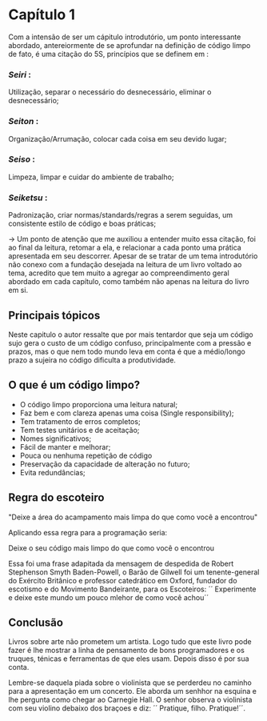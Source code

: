 # Capítulo 1

Com a intensão de ser um cápitulo introdutório, um ponto interessante abordado, antereiormente de se aprofundar na definição de código limpo de fato, é uma citação do 5S, princípios que se definem em : 

### *_Seiri_* :
 Utilização, separar o necessário do desnecessário, eliminar o desnecessário;

### *_Seiton_* :
 Organização/Arrumação, colocar cada coisa em seu devido lugar;

### *_Seiso_* : 
Limpeza, limpar e cuidar do ambiente de trabalho;

### *_Seiketsu_* : 
Padronização, criar normas/standards/regras a serem seguidas, um consistente estilo de código e boas práticas;



 -> Um ponto de atenção que me auxiliou a entender muito essa citação, foi ao final da leitura, retomar a ela, e relacionar a cada ponto uma prática apresentada em seu descorrer. Apesar de se tratar de um tema introdutório não conexo com a fundação desejada na leitura de um livro voltado ao tema, acredito que tem muito a agregar ao compreendimento geral abordado em cada capítulo, como também não apenas na leitura do livro em si.

## Principais tópicos 

Neste capitulo o autor ressalte que por mais tentardor que seja um código sujo gera o custo de um código confuso, principalmente com a pressão e prazos, mas o que nem todo mundo leva em conta é que a médio/longo prazo a sujeira no código dificulta a produtividade.

## O que é um código limpo?

- O código limpo proporciona uma leitura natural;
- Faz bem e com clareza apenas uma coisa (Single responsibility);
- Tem tratamento de erros completos;
- Tem testes unitários e de aceitação;
- Nomes significativos;
- Fácil de manter e melhorar;
- Pouca ou nenhuma repetição de código
- Preservação da capacidade de alteração no futuro;
- Evita redundâncias;


## Regra do escoteiro 

"Deixe a área do acampamento mais limpa do que como você a encontrou"

Aplicando essa regra para a programação seria:

Deixe o seu código mais limpo do que como você o encontrou

Essa foi uma frase adapitada da mensagem de despedida de Robert Stephenson Smyth Baden-Powell, o Barão de Gilwell foi um tenente-general do Exército Britânico e professor catedrático em Oxford, fundador do escotismo e do Movimento Bandeirante, para os Escoteiros: ´´ Experimente e deixe este mundo um pouco mlehor de como você achou´´ 

## Conclusão

Livros sobre arte não prometem um artista. Logo tudo que este livro pode fazer é lhe mostrar a linha de pensamento de bons programadores e os truques, ténicas e ferramentas de que eles usam. Depois disso é por sua conta.

Lembre-se daquela piada sobre o violinista que se perderdeu no caminho para a apresentação em um concerto. Ele aborda um senhhor na esquina e lhe pergunta como chegar ao Carnegie Hall. O senhor observa o violinista com seu violino debaixo dos braçoes e diz: ´´ Pratique, filho. Pratique!´´.




